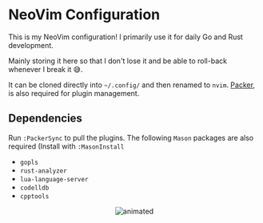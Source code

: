 # NeoVim Configuration
This is my NeoVim configuration! I primarily use it for daily Go and Rust development.

Mainly storing it here so that I don't lose it and be able to roll-back whenever I break it 😅.

It can be cloned directly into `~/.config/` and then renamed to `nvim`. [Packer](https://github.com/wbthomason/packer.nvim), is also required for plugin management. 

## Dependencies

Run `:PackerSync` to pull the plugins.
The following `Mason` packages are also required (Install with `:MasonInstall`
* `gopls`
* `rust-analyzer`
* `lua-language-server`
* `codelldb`
* `cpptools`

<p align="center">
  <img src="https://media.giphy.com/media/1BXa2alBjrCXC/giphy.gif" alt="animated" />
</p>
